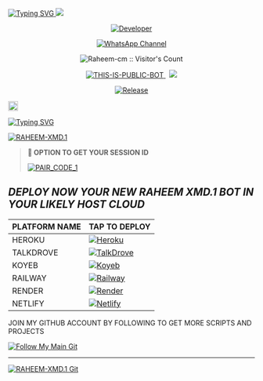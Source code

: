 <a href="https://git.io/typing-svg">
  <img src="https://readme-typing-svg.demolab.com?font=Black+Ops+One&size=100&pause=1000&color=8A2BE2&center=true&width=1000&height=200&lines=RAHEEM-XMD.1" alt="Typing SVG" />
</a>

<a>
  <img src='https://files.catbox.moe/z5g58c.jpg'/>
</a>

<p align="center">
  <a href="https://github.com/Raheem-cm">
    <img title="Developer" src="https://img.shields.io/badge/Author-RAHEEM%20CM-FF00FF.svg?style=big-square&logo=github" />
  </a>
</p>

<div align="center">

  [![WhatsApp Channel](https://img.shields.io/badge/Join-WhatsApp%20Channel-9ACD32?style=big-square&logo=whatsapp)](https://whatsapp.com/channel/0029VbAffhD2ZjChG9DX922r)
</div>

<p align="center">
  <img src="https://profile-counter.glitch.me/{Raheem-cm}/count.svg" alt="Raheem-cm :: Visitor's Count" />
</p>

<p align="center">
  <a href="https://github.com/Raheem-cm/RAHEEM-XMD.1">
    <img title="THIS-IS-PUBLIC-BOT" src="https://img.shields.io/static/v1?label=Language&message=English&style=square&color=darkpink">
  </a>
  &nbsp;
  <img src="https://komarev.com/ghpvc/?username=RAHEEM-XMD.1&label=VIEWS&style=square&color=blue" />
</p>

<p align="center">
  <a href="https://github.com/Raheem-cm/RAHEEM-XMD.1">
    <img title="Release" src="https://img.shields.io/badge/Release-beta%20v3.0.0-cyan.svg?style=for-the-badge&logo=aqua" />
  </a>
</p>

<a href="https://github.com/Raheem-cm/RAHEEM-XMD.1/graphs/commit-activity">
  <img height="20" src="https://img.shields.io/badge/Maintained%3F-yes-green.svg">
</a>

<p align='center'>
  
  [![Typing SVG](https://readme-typing-svg.herokuapp.com?font=monospace-ExtraBold&color=blue&lines=𝗙𝗢𝗥𝗞🍴+𝗔𝗡𝗗+𝗦𝗧𝗔𝗥+🎖️+𝗥𝗘𝗣𝗢)](https://git.io/typing-svg)
</p>

<p align="left">
  <a href="https://github.com/Raheem-cm/RAHEEM-XMD.1/fork">
    <img title="RAHEEM-XMD.1" src="https://img.shields.io/badge/FORK-RAHEEM%20XMD.1-008000?style=for-the-badge&logo=github">
  </a>
</p>

> **📌 OPTION TO GET YOUR SESSION ID**
> 
> [![PAIR_CODE_1](https://img.shields.io/badge/PAIR_CODE_1-800080?style=for-the-badge&logo=matrix&logoColor=white&labelColor=000000)](https://lucky-xforce-session-site.onrender.com)

## _DEPLOY NOW YOUR NEW RAHEEM XMD.1 BOT IN YOUR LIKELY HOST CLOUD_

| PLATFORM NAME |   TAP TO DEPLOY   |
| ------------- | ----------------- |
| HEROKU | [![Heroku](https://img.shields.io/badge/Heroku-430098?style=for-the-badge&logo=heroku&logoColor=white&labelColor=000000&color=0000FF)](https://lucky-md-xforce-deploy-your-bot-with-your-github-username.vercel.app) |
| TALKDROVE | [![TalkDrove](https://img.shields.io/badge/TalkDrove-A52A2A?style=for-the-badge&logo=github&logoColor=white&labelColor=000000)](https://host.talkdrove.com/share-bot/47) |
| KOYEB | [![Koyeb](https://img.shields.io/badge/Koyeb-FF009D?style=for-the-badge&logo=koyeb&logoColor=white&labelColor=000000)](https://app.koyeb.com/services/deploy?type=git&repository=Raheem-cm/RAHEEM-XMD.1) |
| RAILWAY | [![Railway](https://img.shields.io/badge/Railway-FF8700?style=for-the-badge&logo=railway&logoColor=white&labelColor=000000)](https://railway.app/new) |
| RENDER | [![Render](https://img.shields.io/badge/Render-000000?style=for-the-badge&logo=render&logoColor=white&labelColor=000000&color=00ffaa)](https://dashboard.render.com/web/new) |
| NETLIFY | [![Netlify](https://img.shields.io/badge/Netlify-CC00FF?style=for-the-badge&logo=huggingface&logoColor=white&labelColor=000000)](https://app.netlify.com/) |

JOIN MY GITHUB ACCOUNT BY FOLLOWING TO GET MORE SCRIPTS AND PROJECTS

[![Follow My Main Git](https://img.shields.io/static/v1?label=Follow%20My%20GitHub&message=Account&color=800000&style=for-the-badge&logo=github&logoColor=pink)](https://github.com/Raheem-cm)

---

[![RAHEEM-XMD.1 Git](https://readme-typing-svg.demolab.com?font=Anton&size=25&pause=998&color=F51FFF&background=F7F2F20A&vCenter=true&random=false&width=340&lines=Have+a%F0%9F%91%8B!+All+Errors+in+main+is+fixed+in+here;updates+are+always+done+by+Raheem;Thanks+for+all+your+support🔏🤞)](https://github.com/Raheem-cm/RAHEEM-XMD.1)
